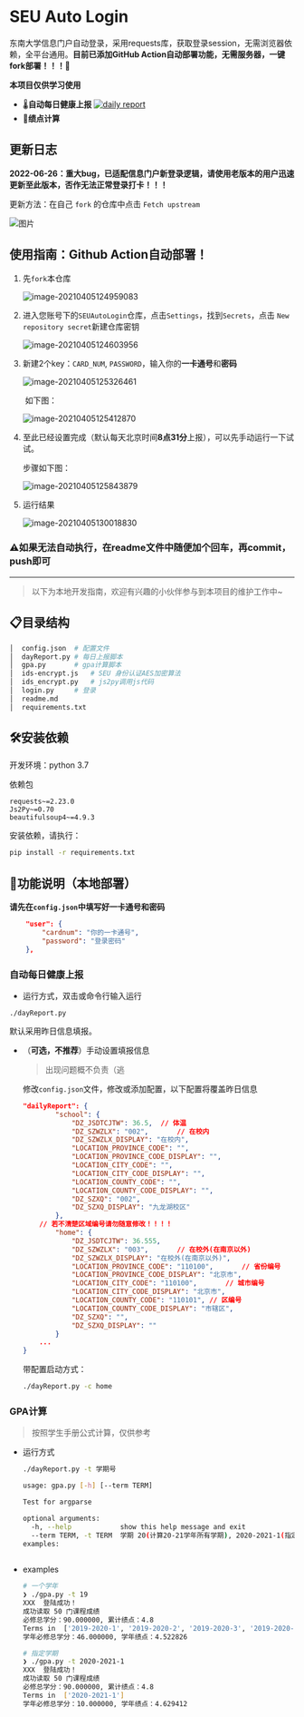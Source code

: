 # SEU Auto Login

东南大学信息门户自动登录，采用requests库，获取登录session，无需浏览器依赖，全平台通用。**目前已添加GitHub Action自动部署功能，无需服务器，一键fork部署！！！🎉**

**本项目仅供学习使用**

- 🌡**自动每日健康上报** [![daily report](https://github.com/luzy99/SEUAutoLogin/actions/workflows/daily-report.yml/badge.svg)](https://github.com/luzy99/SEUAutoLogin/actions/workflows/daily-report.yml)
- 💯**绩点计算**

## 更新日志

**2022-06-26：重大bug，已适配信息门户新登录逻辑，请使用老版本的用户迅速更新至此版本，否作无法正常登录打卡！！！**

更新方法：在自己 `fork` 的仓库中点击 `Fetch upstream`

![图片](https://user-images.githubusercontent.com/32357397/177259805-ad0d36c5-deb6-4330-b709-a6e5d148ce14.png)


## 使用指南：Github Action自动部署！

1. 先`fork`本仓库

   ![image-20210405124959083](https://cdn.jsdelivr.net/gh/luzy99/cdn@latest/img/20210405130131.png)

2. 进入您账号下的`SEUAutoLogin`仓库，点击`Settings`，找到`Secrets`，点击 `New repository secret`新建仓库密钥

   ![image-20210405124603956](https://cdn.jsdelivr.net/gh/luzy99/cdn@latest/img/20210405130137.png)

3. 新建2个key：`CARD_NUM`, `PASSWORD`，输入你的**一卡通号**和**密码**

   ![image-20210405125326461](https://cdn.jsdelivr.net/gh/luzy99/cdn@latest/img/20210405130141.png)

   ​	如下图：

   ![image-20210405125412870](https://cdn.jsdelivr.net/gh/luzy99/cdn@latest/img/20210405130145.png)

4. 至此已经设置完成（默认每天北京时间**8点31分**上报），可以先手动运行一下试试。

   步骤如下图：

   ![image-20210405125843879](https://cdn.jsdelivr.net/gh/luzy99/cdn@latest/img/20210405130151.png)

5. 运行结果

   ![image-20210405130018830](https://cdn.jsdelivr.net/gh/luzy99/cdn@latest/img/20210405130155.png)

   

### ⚠如果无法自动执行，在readme文件中随便加个回车，再commit，push即可

---



>  以下为本地开发指南，欢迎有兴趣的小伙伴参与到本项目的维护工作中~

## 📋目录结构

```sh
│  config.json	# 配置文件
│  dayReport.py	# 每日上报脚本
│  gpa.py		# gpa计算脚本
│  ids-encrypt.js	# SEU 身份认证AES加密算法
│  ids_encrypt.py	# js2py调用js代码
│  login.py		# 登录
│  readme.md
│  requirements.txt
```

## 🛠安装依赖

开发环境：python 3.7

依赖包

```
requests~=2.23.0
Js2Py~=0.70
beautifulsoup4~=4.9.3
```

安装依赖，请执行：

```sh
pip install -r requirements.txt
```

## 📐功能说明（本地部署）

**请先在`config.json`中填写好一卡通号和密码**

```json
    "user": {
        "cardnum": "你的一卡通号",
        "password": "登录密码"
    },
```

### 自动每日健康上报

- 运行方式，双击或命令行输入运行

```
./dayReport.py
```

默认采用昨日信息填报。

- （**可选，不推荐**）手动设置填报信息

  > 出现问题概不负责（逃

  修改`config.json`文件，修改或添加配置，以下配置将覆盖昨日信息

  ```json
  "dailyReport": {
          "school": {
              "DZ_JSDTCJTW": 36.5,	// 体温
              "DZ_SZWZLX": "002",		// 在校内
              "DZ_SZWZLX_DISPLAY": "在校内",
              "LOCATION_PROVINCE_CODE": "",
              "LOCATION_PROVINCE_CODE_DISPLAY": "",
              "LOCATION_CITY_CODE": "",
              "LOCATION_CITY_CODE_DISPLAY": "",
              "LOCATION_COUNTY_CODE": "",
              "LOCATION_COUNTY_CODE_DISPLAY": "",
              "DZ_SZXQ": "002",
              "DZ_SZXQ_DISPLAY": "九龙湖校区"
          },
      // 若不清楚区域编号请勿随意修改！！！！
          "home": {
              "DZ_JSDTCJTW": 36.555,
              "DZ_SZWZLX": "003",		// 在校外(在南京以外)
              "DZ_SZWZLX_DISPLAY": "在校外(在南京以外)",
              "LOCATION_PROVINCE_CODE": "110100",		// 省份编号
              "LOCATION_PROVINCE_CODE_DISPLAY": "北京市",
              "LOCATION_CITY_CODE": "110100",		// 城市编号
              "LOCATION_CITY_CODE_DISPLAY": "北京市",
              "LOCATION_COUNTY_CODE": "110101",	// 区编号
              "LOCATION_COUNTY_CODE_DISPLAY": "市辖区",
              "DZ_SZXQ": "",
              "DZ_SZXQ_DISPLAY": ""
          }
      ...
  }
  ```

  带配置启动方式：

  ```sh
  ./dayReport.py -c home
  ```

### GPA计算

> 按照学生手册公式计算，仅供参考

- 运行方式

  ```sh
  ./dayReport.py -t 学期号
  ```

  ```sh
  usage: gpa.py [-h] [--term TERM]
  
  Test for argparse
  
  optional arguments:
    -h, --help            show this help message and exit
    --term TERM, -t TERM  学期 20(计算20-21学年所有学期), 2020-2021-1(指定某一学期)
  examples:
  	
  ```

- examples

  ```sh
  # 一个学年
  ❯ ./gpa.py -t 19
  XXX  登陆成功！
  成功读取 50 门课程成绩
  必修总学分：90.000000, 累计绩点：4.8
  Terms in  ['2019-2020-1', '2019-2020-2', '2019-2020-3', '2019-2020-4']
  学年必修总学分：46.000000, 学年绩点：4.522826
  
  # 指定学期
  ❯ ./gpa.py -t 2020-2021-1
  XXX  登陆成功！
  成功读取 50 门课程成绩
  必修总学分：90.000000, 累计绩点：4.8
  Terms in  ['2020-2021-1']
  学年必修总学分：10.000000, 学年绩点：4.629412
  ```



